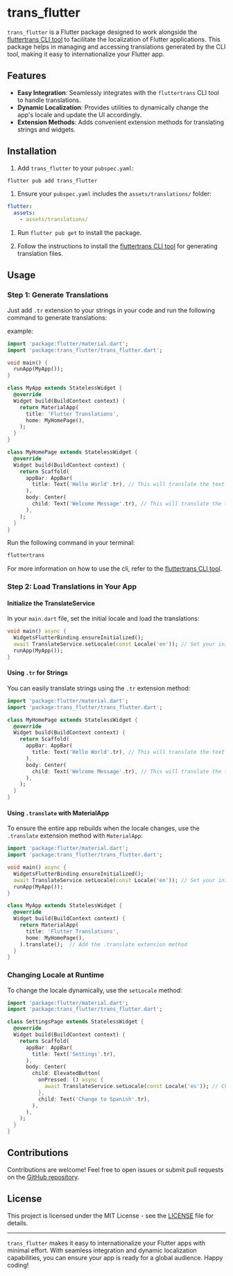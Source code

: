# trans_flutter

`trans_flutter` is a Flutter package designed to work alongside the [fluttertrans CLI tool](https://pub.dev/packages/fluttertrans) to facilitate the localization of Flutter applications. This package helps in managing and accessing translations generated by the CLI tool, making it easy to internationalize your Flutter app.

## Features

- **Easy Integration**: Seamlessly integrates with the `fluttertrans` CLI tool to handle translations.
- **Dynamic Localization**: Provides utilities to dynamically change the app's locale and update the UI accordingly.
- **Extension Methods**: Adds convenient extension methods for translating strings and widgets.

## Installation

1. Add `trans_flutter` to your `pubspec.yaml`:

```bash
flutter pub add trans_flutter
```

1. Ensure your `pubspec.yaml` includes the `assets/translations/` folder:

```yaml
flutter:
  assets:
    - assets/translations/
```

1. Run `flutter pub get` to install the package.

1. Follow the instructions to install the [fluttertrans CLI tool](https://pub.dev/packages/fluttertrans) for generating translation files.

## Usage

### Step 1: Generate Translations

Just add ```.tr``` extension to your strings in your code and run the following command to generate translations:

example:

```dart
import 'package:flutter/material.dart';
import 'package:trans_flutter/trans_flutter.dart';

void main() {
  runApp(MyApp());
}

class MyApp extends StatelessWidget {
  @override
  Widget build(BuildContext context) {
    return MaterialApp(
      title: 'Flutter Translations',
      home: MyHomePage(),
    );
  }
}

class MyHomePage extends StatelessWidget {
  @override
  Widget build(BuildContext context) {
    return Scaffold(
      appBar: AppBar(
        title: Text('Hello World'.tr), // This will translate the text 'Hello World'
      ),
      body: Center(
        child: Text('Welcome Message'.tr), // This will translate the text 'Welcome Message'
      ),
    );
  }
}

```

Run the following command in your terminal:

```bash
fluttertrans
```

For more information on how to use the cli, refer to the [fluttertrans CLI tool](https://pub.dev/packages/fluttertrans).

### Step 2: Load Translations in Your App

#### Initialize the TranslateService

In your `main.dart` file, set the initial locale and load the translations:

```dart
void main() async {
  WidgetsFlutterBinding.ensureInitialized();
  await TranslateService.setLocale(const Locale('en')); // Set your initial locale
  runApp(MyApp());
}
```

#### Using `.tr` for Strings

You can easily translate strings using the `.tr` extension method:

```dart
import 'package:flutter/material.dart';
import 'package:trans_flutter/trans_flutter.dart';

class MyHomePage extends StatelessWidget {
  @override
  Widget build(BuildContext context) {
    return Scaffold(
      appBar: AppBar(
        title: Text('Hello World'.tr), // This will translate the text 'Hello World'
      ),
      body: Center(
        child: Text('Welcome Message'.tr), // This will translate the text 'Welcome Message'
      ),
    );
  }
}
```

#### Using `.translate` with MaterialApp

To ensure the entire app rebuilds when the locale changes, use the `.translate` extension method with `MaterialApp`:

```dart
import 'package:flutter/material.dart';
import 'package:trans_flutter/trans_flutter.dart';

void main() async {
  WidgetsFlutterBinding.ensureInitialized();
  await TranslateService.setLocale(const Locale('en')); // Set your initial locale
  runApp(MyApp());
}

class MyApp extends StatelessWidget {
  @override
  Widget build(BuildContext context) {
    return MaterialApp(
      title: 'Flutter Translations',
      home: MyHomePage(),
    ).translate();  // Add the .translate extension method
  }
}
```

### Changing Locale at Runtime

To change the locale dynamically, use the `setLocale` method:

```dart
import 'package:flutter/material.dart';
import 'package:trans_flutter/trans_flutter.dart';

class SettingsPage extends StatelessWidget {
  @override
  Widget build(BuildContext context) {
    return Scaffold(
      appBar: AppBar(
        title: Text('Settings'.tr),
      ),
      body: Center(
        child: ElevatedButton(
          onPressed: () async {
            await TranslateService.setLocale(const Locale('es')); // Change to Spanish
          },
          child: Text('Change to Spanish'.tr),
        ),
      ),
    );
  }
}
```

## Contributions

Contributions are welcome! Feel free to open issues or submit pull requests on the [GitHub repository](https://github.com/ShivanshuKGupta/flutter_trans).

## License

This project is licensed under the MIT License - see the [LICENSE](LICENSE) file for details.

---

`trans_flutter` makes it easy to internationalize your Flutter apps with minimal effort. With seamless integration and dynamic localization capabilities, you can ensure your app is ready for a global audience. Happy coding!
